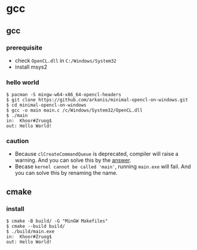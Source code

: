 # gcc

## gcc

### prerequisite

- check `OpenCL.dll` in `C:/Windows/System32`
- install msys2

### hello world

```
$ pacman -S mingw-w64-x86_64-opencl-headers
$ git clone https://github.com/arkanis/minimal-opencl-on-windows.git
$ cd minimal-opencl-on-windows
$ gcc -o main main.c /c/Windows/System32/OpenCL.dll
$ ./main
in:  Khoor#Zruog$
out: Hello World!
```

### caution

- Because `clCreateCommandQueue` is deprecated, compiler will raise a warning. And you can solve this by the [answer](https://stackoverflow.com/a/28500846/5772365).
- Becase `kernel cannot be called 'main'`, running `main.exe` will fail. And you can solve this by renaming the name.

## cmake

### install

```
$ cmake -B build/ -G "MinGW Makefiles"
$ cmake --build build/
$ ./build/main.exe
in:  Khoor#Zruog$
out: Hello World!
```
